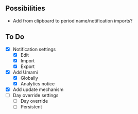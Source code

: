 ## Possibilities
- Add from clipboard to period name/notification imports?

## To Do
- [x] Notification settings
    - [x] Edit
    - [x] Import
    - [x] Export
- [x] Add Umami
    - [x] Globally
    - [x] Analytics notice
- [x] Add update mechanism
- [ ] Day override settings
    - [ ] Day override
    - [ ] Persistent